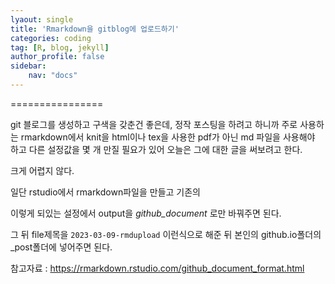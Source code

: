 ```yaml
---
lyaout: single
title: 'Rmarkdown을 gitblog에 업로드하기'
categories: coding
tag: [R, blog, jekyll]
author_profile: false
sidebar:
    nav: "docs"
---
```

================

git 블로그를 생성하고 구색을 갖춘건 좋은데, 정작 포스팅을 하려고 하니까
주로 사용하는 rmarkdown에서 knit을 html이나 tex을 사용한 pdf가 아닌 md
파일을 사용해야 하고 다른 설정값을 몇 개 만질 필요가 있어 오늘은 그에
대한 글을 써보려고 한다.

크게 어렵지 않다.

일단 rstudio에서 rmarkdown파일을 만들고 기존의

이렇게 되있는 설정에서 output을 *github_document* 로만 바꿔주면 된다.

그 뒤 file제목을 `2023-03-09-rmdupload` 이런식으로 해준 뒤 본인의
github.io폴더의 \_post폴더에 넣어주면 된다.


참고자료 : <https://rmarkdown.rstudio.com/github_document_format.html>
